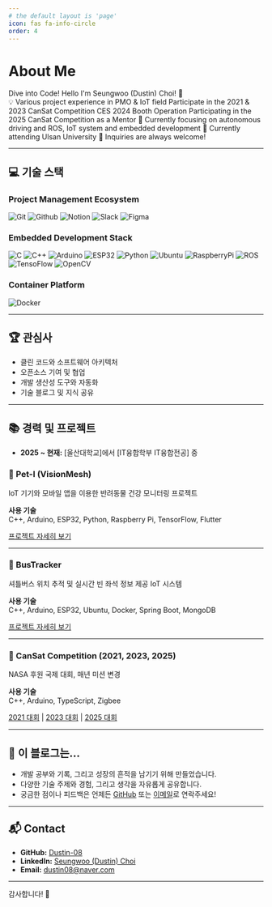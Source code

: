 ```yaml
---
# the default layout is 'page'
icon: fas fa-info-circle
order: 4
---
```


# About Me

Dive into Code! Hello I'm Seungwoo (Dustin) Choi! 👋  
💡 Various project experience in PMO & IoT field
Participate in the 2021 & 2023 CanSat Competition
CES 2024 Booth Operation
Participating in the 2025 CanSat Competition as a Mentor
🌱 Currently focusing on autonomous driving and ROS, IoT system and embedded development
🏫 Currently attending Ulsan University
💬 Inquiries are always welcome!

---

## 💻 기술 스택

### Project Management Ecosystem
![Git](https://img.shields.io/badge/Git-F05032?style=flat&logo=git&logoColor=white)
![Github](https://img.shields.io/badge/Github-181717?style=flat&logo=github&logoColor=white)
![Notion](https://img.shields.io/badge/Notion-000000?style=flat&logo=notion&logoColor=white)
![Slack](https://img.shields.io/badge/Slack-4A154B?style=flat&logo=slack&logoColor=white)
![Figma](https://img.shields.io/badge/Figma-F24E1E?style=flat&logo=figma&logoColor=white)

### Embedded Development Stack
![C](https://img.shields.io/badge/C-00599C?style=flat&logo=c&logoColor=white)
![C++](https://img.shields.io/badge/C++-00599C?style=flat&logo=cplusplus&logoColor=white)
![Arduino](https://img.shields.io/badge/Arduino-00878F?style=flat&logo=Arduino&logoColor=white)
![ESP32](https://img.shields.io/badge/ESP32-000000?style=flat&logo=espressif&logoColor=white)
![Python](https://img.shields.io/badge/Python-3776AB?style=flat&logo=python&logoColor=white)
![Ubuntu](https://img.shields.io/badge/Ubuntu-E95420?style=flat&logo=ubuntu&logoColor=white)
![RaspberryPi](https://img.shields.io/badge/RaspberryPi-A22846?style=flat&logo=raspberrypi&logoColor=white)
![ROS](https://img.shields.io/badge/ROS-22314E?style=flat&logo=ros&logoColor=white)
![TensoFlow](https://img.shields.io/badge/TensorFlow-FF6F00?style=flat&logo=tensorflow&logoColor=white)
![OpenCV](https://img.shields.io/badge/OpenCV-5C3EE8?style=flat&logo=opencv&logoColor=white)

### Container Platform
![Docker](https://img.shields.io/badge/Docker-2496ED?style=flat&logo=docker&logoColor=white)

---

## 🏆 관심사

- 클린 코드와 소프트웨어 아키텍처
- 오픈소스 기여 및 협업
- 개발 생산성 도구와 자동화
- 기술 블로그 및 지식 공유

---

## 📚 경력 및 프로젝트

- **2025 ~ 현재:** [울산대학교]에서 [IT융합학부 IT융합전공] 중
### 🐾 Pet-I (VisionMesh)
IoT 기기와 모바일 앱을 이용한 반려동물 건강 모니터링 프로젝트

**사용 기술**  
C++, Arduino, ESP32, Python, Raspberry Pi, TensorFlow, Flutter

[프로젝트 자세히 보기](https://ionized-emoji-de7.notion.site/Pet-I-Developed-by-VisionMesh-175ebd19cd2e80eaae2bcae896cf9ec0?source=copy_link)

---

### 🚌 BusTracker  
셔틀버스 위치 추적 및 실시간 빈 좌석 정보 제공 IoT 시스템

**사용 기술**  
C++, Arduino, ESP32, Ubuntu, Docker, Spring Boot, MongoDB

[프로젝트 자세히 보기](https://ionized-emoji-de7.notion.site/BBB-Bus-Buddy-Buddy-BusTracker-175ebd19cd2e80ab85cefee4c6db4437?source=copy_link)

---

### 🚀 CanSat Competition (2021, 2023, 2025)  
NASA 후원 국제 대회, 매년 미션 변경

**사용 기술**  
C++, Arduino, TypeScript, Zigbee

[2021 대회](https://ionized-emoji-de7.notion.site/2021-CanSat-Competition-7ee2af7524a54721bdebb3a03d5f7eb8?source=copy_link) | [2023 대회](https://ionized-emoji-de7.notion.site/2023-CanSat-Competition-6c7d1fccb18846819effe32a1b0eb6c3?source=copy_link) | [2025 대회](https://ionized-emoji-de7.notion.site/2025-CanSat-Competition-175ebd19cd2e806a9effee32e8ca8a66?source=copy_link)

---

## 📝 이 블로그는…

- 개발 공부와 기록, 그리고 성장의 흔적을 남기기 위해 만들었습니다.
- 다양한 기술 주제와 경험, 그리고 생각을 자유롭게 공유합니다.
- 궁금한 점이나 피드백은 언제든 [GitHub](https://github.com/Dustin-08) 또는 [이메일](mailto:dustin08@naver.com)로 연락주세요!

---

## 📬 Contact

- **GitHub:** [Dustin-08](https://github.com/Dustin-08)
- **LinkedIn:** [Seungwoo (Dustin) Choi](https://www.linkedin.com/in/dustin08)
- **Email:** dustin08@naver.com

---

감사합니다! 🙏
